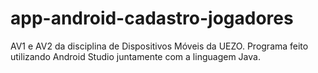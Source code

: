 # app-android-cadastro-jogadores
AV1 e AV2 da disciplina de Dispositivos Móveis da UEZO. Programa feito utilizando Android Studio juntamente com a linguagem Java.
